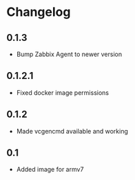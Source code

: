 # Changelog

## 0.1.3

- Bump Zabbix Agent to newer version

## 0.1.2.1

- Fixed docker image permissions

## 0.1.2

- Made vcgencmd available and working 

## 0.1

- Added image for armv7
